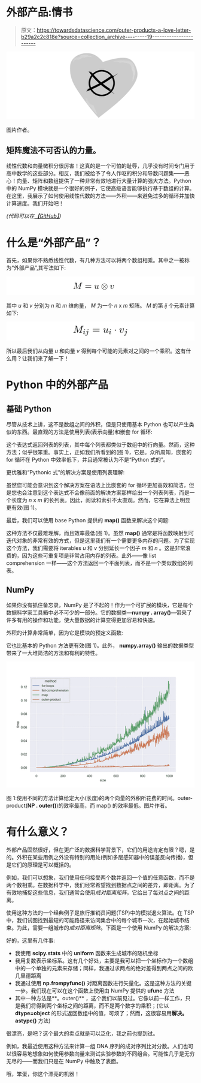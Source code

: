 # 外部产品:情书

> 原文：<https://towardsdatascience.com/outer-products-a-love-letter-b29a2c2c818e?source=collection_archive---------19----------------------->

![](img/3512c2b097879d8c5625735555dd6b60.png)

图片作者。

## 矩阵魔法不可否认的力量。

线性代数和向量微积分很厉害！这真的是一个可怕的耻辱，几乎没有时间专门用于高中数学的这些部分。相反，我们被给予了令人作呕的积分和导数问题集——恶心！向量、矩阵和数组提供了一种非常有效地进行大量计算的强大方法。Python 中的 NumPy 模块就是一个很好的例子，它使高级语言能够执行基于数组的计算。
在这里，我展示了如何使用线性代数的方法——外积——来避免过多的循环并加快计算速度。我们开始吧！

*(代码可以在*[*【GitHub】*](https://github.com/BenTenmann/outer_prod)*)*

# 什么是“外部产品”？

首先，如果你不熟悉线性代数，有几种方法可以将两个数组相乘。其中之一被称为“外部产品”,其写法如下:

![](img/5c4ca5fad865d1affc09200cd8709f96.png)

其中 *u* 和 *v* 分别为 *n* 和 *m* 维向量， *M* 为一个 *n* x *m* 矩阵。 *M* 的第 *ij* 个元素计算如下:

![](img/d96dbf9d654e516d5e0ae5422044b42e.png)

所以最后我们从向量 *u* 和向量 *v* 得到每个可能的元素对之间的一个乘积。这有什么用？让我们来了解一下！

# Python 中的外部产品

## 基础 Python

尽管从技术上讲，这不是数组之间的外积，但是只使用基本 Python 也可以产生类似的东西。最直观的方法是使用列表(表示向量)和嵌套 for 循环:

这个表达式返回列表的列表，其中每个列表都类似于数组中的行向量。然而，这种方法；似乎很笨重。事实上，正如我们所看到的(图 1)，它是。众所周知，嵌套的 for 循环在 Python 中效率低下，并且通常被认为不是“Python 式的”。

更优雅和“Pythonic 式”的解决方案是使用列表理解:

虽然您可能会意识到这个解决方案在语法上比嵌套的 for 循环更加高效和简洁，但是您也会注意到这个表达式不会像前面的解决方案那样给出一个列表列表，而是一个长度为 *n* x *m* 的长列表。因此，阅读和索引不太直观。然而，它在算法上明显更有效(图 1)。

最后，我们可以使用 base Python 提供的 **map()** 函数来解决这个问题:

这种方法不仅最难理解，而且效率最低(图 1)。虽然 **map()** 通常是将函数映射到可迭代对象的非常有效的方式，但是这里我们有一个需要更多内存的问题。为了实现这个方法，我们需要将 iterables *u* 和 *v* 分别延长一个因子 *m* 和 *n* 。这是非常浪费的，因为这些可重复项是非常占用内存的列表。此外——像 list comprehension 一样——这个方法返回一个平面列表，而不是一个类似数组的列表。

## NumPy

如果你没有抓住备忘录，NumPy 是了不起的！作为一个可扩展的模块，它是每个数据科学家工具箱中必不可少的一部分。它的数据类—**numpy . array()**—带来了许多有用的操作和功能，使大量数据的计算变得更加容易和快速。

外积的计算非常简单，因为它是模块的预定义函数:

它也比基本的 Python 方法更有效(图 1)。此外， **numpy.array()** 输出的数据类型带来了一大堆简洁的方法和有利的特性。

![](img/69d8de89d77fa7adf89851a44f4bd4e4.png)

图 1:使用不同的方法计算给定大小(长度)的两个向量的外积所花费的时间。outer-product(**NP . outer()**)的效率最高，而 map() 的效率最低。图片作者。

# 有什么意义？

外部产品固然很好，但在更广泛的数据科学背景下，它们的用途肯定有限？嗯，是的。外积在某些用例之外没有特别的用处(例如多层感知器中的误差反向传播)，但是它们的原理是可以概括的。

例如，我们可以想象，我们使用任何接受两个数并返回一个值的任意函数，而不是两个数相乘。在数据科学中，我们经常希望找到数据点之间的差异，即距离。为了有效地捕捉这些信息，我们通常会使用*成对距离矩阵*，它给出了每对点之间的距离。

使用这种方法的一个经典例子是旅行推销员问题(TSP)中的模拟退火算法。在 TSP 中，我们试图找到最短的可能路径来访问集合中的每个城市一次，在起始城市结束。为此，需要一组城市的*成对距离矩阵*。下面是一个使用 NumPy 的解决方案:

好的，这里有几件事:

*   我使用 **scipy.stats** 中的 **uniform** 函数来生成城市的随机坐标
*   我用复数表示坐标系。这有几个好处，主要是我可以把一个坐标作为一个数组中的一个单独的元素来存储；同样，我通过求两点的绝对差得到两点之间的欧几里德距离
*   我通过使用 **np.frompyfunc()** 对距离函数进行矢量化。这是这种方法的关键一步。我们现在可以在这个函数上使用由 NumPy 提供的 **ufunc** 方法
*   其中一种方法是**。outer()** ，这个我们以前见过。它像以前一样工作，只是我们将得到两个坐标之间的距离，而不是两个数字的乘积；(它以 **dtype=object** 的形式返回数组中的值，可烦了；然而，这很容易用**解决。astype()** 方法)

很漂亮，是吧？这个最大的卖点就是可以泛化，我之前也提到过。

例如，我最近使用这种方法来计算一组 DNA 序列的成对序列比对分数。人们也可以很容易地想象如何使用参数向量来测试实验参数的不同组合。可能性几乎是无穷无尽的——而我们只是在 NumPy 中触及了表面。

哦，笨蛋，你这个漂亮的机器！